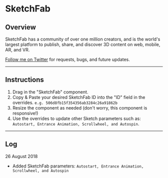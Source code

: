 # SketchFab

## Overview

SketchFab has a community of over one million creators, and is the world's largest platform to publish, share, and discover 3D content on web, mobile, AR, and VR.

[Follow me on Twitter](https://twitter.com/tryjohnny) for requests, bugs, and future updates.
___

## Instructions

1. Drag in the "SketchFab" component.
2. Copy & Paste your desired SketchFab ID into the "ID" field in the overrides. `e.g. 506d8fb15f354356ab3284c26a91862b`
3. Resize the component as needed (don't worry, this component is responsive!)
4. Use the overrides to update other Sketch parameters such as: `Autostart, Entrance Animation, Scrollwheel, and Autospin`.
_____

## Log
26 August 2018
- Added SketchFab parameters: `Autostart, Entrance Animation, Scrollwheel, and Autospin`


